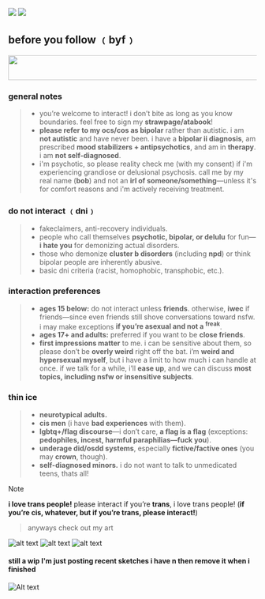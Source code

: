 ![](https://komarev.com/ghpvc/?username=katsumishusband&color=90b8af&style=for-the-badge&label=page+visits) 
![](https://img.shields.io/badge/katsumitanaka.-5865F2?style=for-the-badge&logo=discord&logoColor=white)
## **before you follow ﹙byf﹚**  
<img src="https://files.catbox.moe/qh8mf6.jpg" width=700 height=50/>

### **general notes**  
> - you’re welcome to interact! i don’t bite as long as you know boundaries. feel free to sign my **strawpage/atabook**!  
> - **please refer to my ocs/cos as bipolar** rather than autistic. i am **not autistic** and have never been. i have a **bipolar ii diagnosis**, am prescribed **mood stabilizers + antipsychotics**, and am in **therapy**. i am **not self-diagnosed**.
> - i'm psychotic, so please reality check me (with my consent) if i'm experiencing grandiose or delusional psychosis. call me by my real name (**bob**) and not an **irl of someone/something**—unless it's for comfort reasons and i'm actively receiving treatment.

### **do not interact ﹙dni﹚**  
> - fakeclaimers, anti-recovery individuals.  
> - people who call themselves **psychotic, bipolar, or delulu** for fun—**i hate you** for demonizing actual disorders.  
> - those who demonize **cluster b disorders** (including **npd**) or think bipolar people are inherently abusive.  
> - basic dni criteria (racist, homophobic, transphobic, etc.).  

### **interaction preferences**  
> - **ages 15 below:** do not interact unless **friends**. otherwise, **iwec** if friends—since even friends still shove conversations toward nsfw. i may make exceptions **if you’re asexual and not a <sup>freak**.</sup>
> -  **ages 17+ and adults:** preferred if you want to be **close friends**.  
> - **first impressions matter** to me. i can be sensitive about them, so please don’t be **overly weird** right off the bat. i’m **weird and hypersexual myself**, but i have a limit to how much i can handle at once. if we talk for a while, i’ll **ease up**, and we can discuss **most topics, including nsfw or insensitive subjects**.  

### **thin ice**  
> - **neurotypical adults.**  
> - **cis men** (i have **bad experiences** with them).  
> - **lgbtq+/flag discourse**—i don’t care, **a flag is a flag** (exceptions: **pedophiles, incest, harmful paraphilias—fuck you**).  
> - **underage did/osdd systems**, especially **fictive/factive ones** (you may **crown**, though).  
> - **self-diagnosed minors.**  i do not want to talk to unmedicated teens, thats all!

> [!NOTE]
> **i love trans people!** please interact if you’re **trans**, i love trans people! (**if you’re cis, whatever, but if you’re trans, please interact!**)

> anyways check out my art

![alt text](https://files.catbox.moe/p3im38.png)
![alt text](https://files.catbox.moe/d80ahu.jpg)
![alt text](https://files.catbox.moe/n75jco.png)
#### still a wip I'm just posting recent sketches i have n then remove it when i finished
![Alt text](https://files.catbox.moe/ztam00.jpg)

